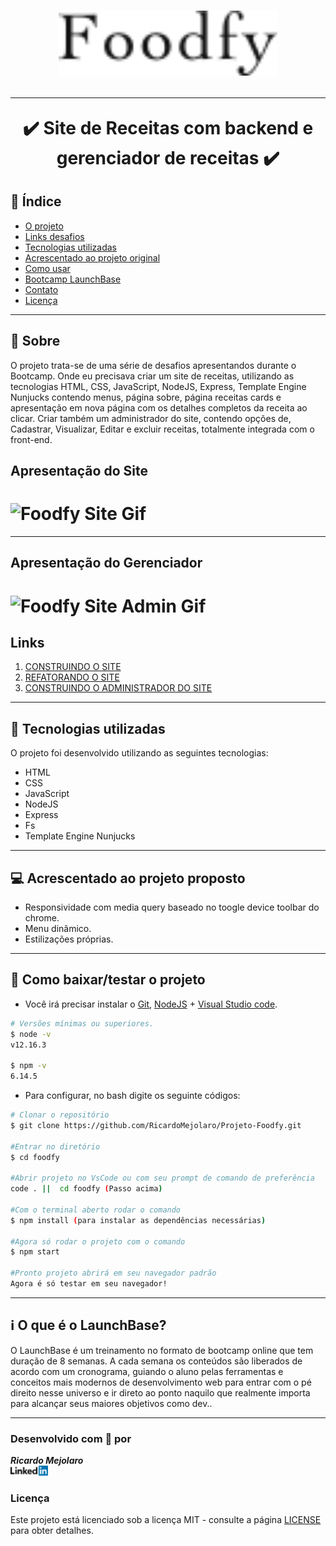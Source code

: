 <h1 align=center>
<img src="public/assets/logo.png" alt="Logo foodfy" width="350px">

---

✔️ Site de Receitas com backend e gerenciador de receitas ✔️
</h1>

## 📑️ Índice

- [O projeto](#📝️-Sobre)
- [Links desafios](#📝️-Links)
- [Tecnologias utilizadas](#🚀️-Tecnologias-utilizadas)
- [Acrescentado ao projeto original](#💻️-Acrescentado-ao-projeto-original)
- [Como usar](#💾️-Como-baixar/testar-o-projeto)
- [Bootcamp LaunchBase](#ℹ️-O-que-é-o-LaunchBase)
- [Contato](#-Desenvolvido-com-💙️-por)
- [Licença](#-Licença)

---

## 📝️ Sobre

O projeto trata-se de uma série de desafios apresentandos durante o Bootcamp. 
Onde eu precisava criar um site de receitas, utilizando as tecnologias HTML, CSS, 
JavaScript, NodeJS, Express, Template Engine Nunjucks contendo menus, página sobre, 
página receitas cards e apresentação em nova página com os detalhes completos da
receita ao clicar. Criar também um administrador do site, contendo opções de, 
Cadastrar, Visualizar, Editar e excluir receitas, totalmente integrada com o front-end.

## Apresentação do Site

<h1>
<img src="public/assets/foodfy-site.gif" alt="Foodfy Site Gif">
</h1>

---

## Apresentação do Gerenciador

<h1>
<img src="public/assets/foodfy-admin.gif" alt="Foodfy Site Admin Gif">
</h1>

## Links
<ol>
<li>
<a href="https://github.com/Rocketseat/bootcamp-launchbase-desafios-02/blob/master/desafios/02-foodfy.md">CONSTRUINDO O SITE</a>
</li>
<li>
<a href="https://github.com/Rocketseat/bootcamp-launchbase-desafios-03/blob/master/desafios/03-refatorando-foodfy.md" target="_blank">REFATORANDO O SITE</a>
</li>
<li>
<a href="https://github.com/Rocketseat/bootcamp-launchbase-desafios-04/blob/master/desafios/04-admin-foodfy.md" target="_blank">CONSTRUINDO O ADMINISTRADOR DO SITE</a>
</li>
</ol>

---

## 🚀️ Tecnologias utilizadas

O projeto foi desenvolvido utilizando as seguintes tecnologias:

- HTML
- CSS
- JavaScript
- NodeJS
- Express
- Fs
- Template Engine Nunjucks

---

## 💻️ Acrescentado ao projeto proposto

- Responsividade com media query baseado no toogle device toolbar do chrome.
- Menu dinâmico.
- Estilizações próprias.

---

## 💾️ Como baixar/testar o projeto

- Você irá precisar instalar o [Git](https://git-scm.com/), [NodeJS](https://nodejs.org/pt-br/download/) + [Visual Studio code](https://code.visualstudio.com/).

```bash
# Versões mínimas ou superiores.
$ node -v
v12.16.3

$ npm -v
6.14.5
```

- Para configurar, no bash digite os seguinte códigos:

```bash
# Clonar o repositório
$ git clone https://github.com/RicardoMejolaro/Projeto-Foodfy.git

#Entrar no diretório
$ cd foodfy

#Abrir projeto no VsCode ou com seu prompt de comando de preferência
code . ||  cd foodfy (Passo acima) 

#Com o terminal aberto rodar o comando
$ npm install (para instalar as dependências necessárias)

#Agora só rodar o projeto com o comando
$ npm start

#Pronto projeto abrirá em seu navegador padrão
Agora é só testar em seu navegador!

```
---

## ℹ️ O que é o LaunchBase?

O LaunchBase é um treinamento no formato de bootcamp online que tem duração de 8 semanas. A cada semana os conteúdos são liberados de acordo com um cronograma, guiando o aluno pelas ferramentas e conceitos mais modernos de desenvolvimento web para entrar com o pé direito nesse universo e ir direto ao ponto naquilo que realmente importa para alcançar seus maiores objetivos como dev..

---

### Desenvolvido com 💙️ por

***Ricardo Mejolaro*** 
<br/> 
<a href="https://www.linkedin.com/in/ricardo-mejolaro/">
<img src="public/assets/linkedin.png">
</a>

### Licença

Este projeto está licenciado sob a licença MIT - consulte a página [LICENSE](https://opensource.org/licenses/MIT) para obter detalhes.
